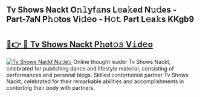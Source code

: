 ## Tv Shows Nackt O𝚗𝚕yf𝚊ns L𝚎a𝚔ed N𝚞𝚍es - Part-7aN P𝚑𝚘tos Vi𝚍𝚎o - H𝚘𝚝 Part L𝚎a𝚔s KKgb9

# <h2><a href="http://kf9c39.oniu.top/?m=Tv+Shows+Nackt">🔗👉 🔴 Tv Shows Nackt P𝚑ot𝚘𝚜 V𝚒d𝚎o</a></h2>

[![Tv Shows Nackt Nu𝚍e𝚜](https://i.imgur.com/0qMVB7G.gif)](http://kf9c39.oniu.top/?m=Tv+Shows+Nackt)
Online thought leader Tv Shows Nackt, celebrated for publishing dance and lifestyle material, consisting of performances and personal blogs. Skilled contortionist partner Tv Shows Nackt, celebrated for their remarkable abilities and accomplishments in contorting their body with partners.  
